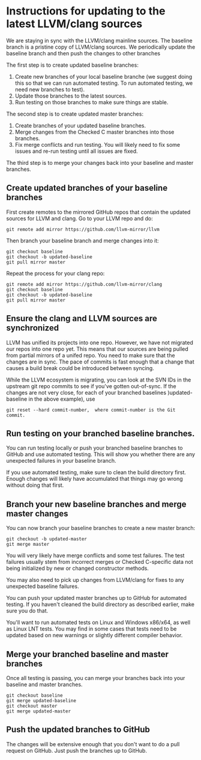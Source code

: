 # Instructions for updating to the latest LLVM/clang sources

We are staying in sync with the LLVM/clang mainline sources.   The baseline branch is a pristine copy of
LLVM/clang sources.  We periodically update the baseline branch and then push the changes to other branches

The first step is to create updated baseline branches:
1. Create new branches of your local baseline branche (we suggest doing this so that
we can run automated testing.  To run automated testing, we need new branches to test).
2. Update those branches to the latest sources.
3. Run testing on those branches to make sure things are stable.

The second step is to create updated master branches:
  1. Create branches of your updated baseline branches.
  2. Merge changes from the Checked C master branches into those branches.
  3. Fix merge conflicts and run testing.  You will likely need to fix some issues
     and re-run testing until all issues are fixed.

The third step is to merge your changes back into your baseline and master branches.

## Create updated branches of your baseline branches

First create remotes to the mirrored GitHub repos that contain the updated sources
for LLVM and clang. Go to your LLVM repo and do:

	git remote add mirror https://github.com/llvm-mirror/llvm

Then branch your baseline branch and merge changes into it:

    git checkout baseline
    git checkout -b updated-baseline
    git pull mirror master

Repeat the process for your clang repo:

	git remote add mirror https://github.com/llvm-mirror/clang
    git checkout baseline
    git checkout -b updated-baseline
    git pull mirror master

## Ensure the clang and LLVM sources are synchronized

LLVM has unified its projects into one repo.  However, we have not migrated our
repos into one repo yet.   This means that our sources are being
pulled from partial mirrors of a unifed repo.   You need to make sure that the
changes are in sync. The pace of commits is fast enough that a change that
causes a build break could be introduced between syncing.


While the LLVM ecosystem is migrating, you can look at the SVN IDs in the
upstream git repo commits to see if you've gotten out-of-sync.  If the 
changes are not very close, for each of your branched baselines
)updated-baseline in the above example), use

	git reset --hard commit-number,  where commit-number is the Git commit.

## Run testing on your branched baseline branches.

You can run testing locally or push your branched baseline branches to GitHub
and use automated testing.  This will show you whether there are any unexpected
failures in your baseline branch.

If you use automated testing, make sure to clean the build directory first.
Enough changes will likely have accumulated that things may go wrong without doing
that first.

## Branch your new baseline branches and merge master changes

You can now branch your baseline branches to create a new master branch:

	git checkout -b updated-master
    git merge master

You will very likely have merge conflicts and some test failures.  The test
failures usually stem from incorrect merges or Checked C-specific data not being
initialized by new or changed constructor methods.

You may also need to pick up changes from LLVM/clang for fixes to any unexpected
baseline failures.

You can push your updated master branches up to GitHub for automated
testing.  If you haven't cleaned the build directory as described earlier,
make sure you do that.

You'll want to run automated tests on Linux and Windows x86/x64, as well as
Linux LNT tests.  You may find in some cases that tests need to be updated
based on new warnings or slightly different compiler behavior.

## Merge your branched baseline and master branches

Once all testing is passing, you can merge your branches back into
your baseline and master branches.


    git checkout baseline
    git merge updated-baseline
    git checkout master
    git merge updated-master

## Push the updated branches to GitHub

The changes will be extensive enough that you don't want to do a pull request
on GitHub.  Just push the branches up to GitHub.

